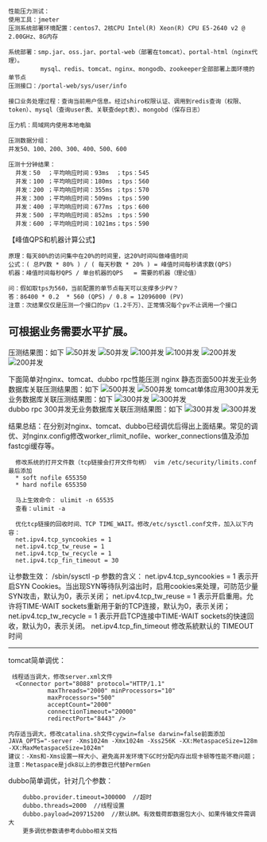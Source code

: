   
    
    性能压力测试：
    使用工具：jmeter
    压测系统部署环境配置：centos7、2核CPU Intel(R) Xeon(R) CPU E5-2640 v2 @ 2.00GHz、8G内存
  
    系统部署：smp.jar、oss.jar、portal-web（部署在tomcat）、portal-html（nginx代理）。
             mysql、redis、tomcat、nginx、mongodb、zookeeper全部部署上面环境的单节点
    压测接口：/portal-web/sys/user/info
  
    接口业务处理过程：查询当前用户信息。经过shiro权限认证、调用到redis查询（权限、token）、mysql（查询user表、关联查dept表）、mongobd（保存日志）
                      
    压力机：局域网内使用本地电脑
  
    压测数据分组：
    并发50、100、200、300、400、500、600
  
    压测十分钟结果：
      并发：50  ；平均响应时间：93ms  ；tps：545
      并发：100 ；平均响应时间：180ms ；tps：560
      并发：200 ；平均响应时间：355ms ；tps：570
      并发：300 ；平均响应时间：509ms ；tps：590
      并发：400 ；平均响应时间：677ms ；tps：600
      并发：500 ；平均响应时间：852ms ；tps：590
      并发：600 ；平均响应时间：1021ms；tps：590
      

【峰值QPS和机器计算公式】

	原理：每天80%的访问集中在20%的时间里，这20%时间叫做峰值时间
	公式：( 总PV数 * 80% ) / ( 每天秒数 * 20% ) = 峰值时间每秒请求数(QPS)
	机器：峰值时间每秒QPS / 单台机器的QPS   = 需要的机器（理论值）

	问：假如取tps为560，当前配置的单节点每天可以支撑多少PV？
	答：86400 * 0.2  * 560 (QPS) / 0.8 = 12096000 (PV)
	注意：次结果仅仅是压测一个接口的pv（1.2千万）、正常情况每个pv不止调用一个接口

 可根据业务需要水平扩展。 
---------------------

 
压测结果图：如下
![50并发](https://github.com/3zamn/ABTestImage/blob/master/kingMicro/f6e0b8e9bedf0129f55b38593e15958.png) 
![50并发](https://github.com/3zamn/ABTestImage/blob/master/kingMicro/aa5ade7dd167cc3ac52b8944793205f.png) 
![100并发](https://github.com/3zamn/ABTestImage/blob/master/kingMicro/ca8dfc0e5a95c77499a373b1f9fa4c5.png) 
![100并发](https://github.com/3zamn/ABTestImage/blob/master/kingMicro/3700b986cab3e8ba6dc14bae402e714.png)
![200并发](https://github.com/3zamn/ABTestImage/blob/master/kingMicro/1dede3a3d25d203668913a6bd9a4560.png)
![200并发](https://github.com/3zamn/ABTestImage/blob/master/kingMicro/f03c78daefce0e35524fffc5a7e95fd.png)


下面简单对nginx、tomcat、dubbo rpc性能压测
 nginx 静态页面500并发无业务数据库关联压测结果图：如下
![500并发](https://github.com/3zamn/ABTestImage/blob/master/nginx%E9%9D%99%E6%80%81%E9%A1%B5%E5%8E%8B%E6%B5%8B500%E5%B9%B6%E5%8F%91.jpg) 
![500并发](https://github.com/3zamn/ABTestImage/blob/master/nginx%E9%9D%99%E6%80%81%E9%A1%B5%E5%8E%8B%E6%B5%8B500%E5%B9%B6%E5%8F%911.jpg) 
 tomcat单体应用300并发无业务数据库关联压测结果图：如下
![300并发](https://github.com/3zamn/ABTestImage/blob/master/2%E6%A0%B8CPU_%E5%8D%95%E4%BD%93%E5%BA%94%E7%94%A8%E6%97%A0%E5%85%B3%E8%81%94%E6%95%B0%E6%8D%AE%E5%BA%93300%E5%B9%B6%E5%8F%91.png) 
![300并发](https://github.com/3zamn/ABTestImage/blob/master/2%E6%A0%B8CPU_%E5%8D%95%E4%BD%93%E5%BA%94%E7%94%A8%E6%97%A0%E5%85%B3%E8%81%94%E6%95%B0%E6%8D%AE%E5%BA%93300%E5%B9%B6%E5%8F%911.png)  
 dubbo rpc 300并发无业务数据库关联压测结果图：如下
![300并发](https://github.com/3zamn/ABTestImage/blob/master/2%E6%A0%B8CPU_dubbo%E6%97%A0%E5%85%B3%E8%81%94%E6%95%B0%E6%8D%AE%E5%BA%93300%E5%B9%B6%E5%8F%91.png) 
![300并发](https://github.com/3zamn/ABTestImage/blob/master/2%E6%A0%B8CPU_dubbo%E6%97%A0%E5%85%B3%E8%81%94%E6%95%B0%E6%8D%AE%E5%BA%93300%E5%B9%B6%E5%8F%911.png)  
 
 结果总结：在分别对nginx、tomcat、dubbo已经调优后得出上面结果。常见的调优、对nginx.config修改worker_rlimit_nofile、worker_connections值及添加fastcgi缓存等。
        
      修改系统的打开文件数（tcp链接会打开文件句柄） vim /etc/security/limits.conf 最后添加 
      * soft nofile 655350
      * hard nofile 655350 
      
      马上生效命令： ulimit -n 65535
      查看：ulimit -a  
      
      优化tcp链接的回收时间、TCP TIME_WAIT。修改/etc/sysctl.conf文件，加入以下内容：
      net.ipv4.tcp_syncookies = 1
      net.ipv4.tcp_tw_reuse = 1
      net.ipv4.tcp_tw_recycle = 1
      net.ipv4.tcp_fin_timeout = 30
      
让参数生效： /sbin/sysctl -p
参数的含义：
net.ipv4.tcp_syncookies = 1 表示开启SYN Cookies。当出现SYN等待队列溢出时，启用cookies来处理，可防范少量SYN攻击，默认为0，表示关闭；
net.ipv4.tcp_tw_reuse = 1 表示开启重用。允许将TIME-WAIT sockets重新用于新的TCP连接，默认为0，表示关闭；
net.ipv4.tcp_tw_recycle = 1 表示开启TCP连接中TIME-WAIT sockets的快速回收，默认为0，表示关闭。
net.ipv4.tcp_fin_timeout 修改系統默认的 TIMEOUT 时间

---------------------

	
tomcat简单调优：
	
	 线程适当调大，修改server.xml文件
      <Connector port="8088" protocol="HTTP/1.1"
			   maxThreads="2000" minProcessors="10"
			   maxProcessors="500"
               acceptCount="2000"
               connectionTimeout="20000"
               redirectPort="8443" />
	       
	内存适当调大，修改catalina.sh文件cygwin=false darwin=false前面添加
	JAVA_OPTS="-server -Xms1024m -Xmx1024m -Xss256K -XX:MetaspaceSize=128m -XX:MaxMetaspaceSize=1024m"
	建议：-Xms和-Xms设置一样大小、避免高并发环境下GC时分配内存出现卡顿等性能不稳问题；
	注意：Metaspace是jdk8以上的参数已代替PermGen 

dubbo简单调优，针对几个参数：

        dubbo.provider.timeout=300000  //超时
        dubbo.threads=2000  //线程设置
        dubbo.payload=209715200  //默认8M。有效载荷即数据包大小、如果传输文件需调大
        更多调优参数请参考dubbo相关文档

    
